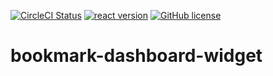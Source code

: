 [![CircleCI Status](https://circleci.com/gh/es-hackathon/bookmark-dashboard-widget.svg?style=shield&circle-token=71828a7c9872f3347186c8ff7097160b6889853f)](https://app.circleci.com/pipelines/github/es-hackathon/bookmark-dashboard-widget)
[![react version](https://img.shields.io/npm/v/react.svg?style=flat)](https://www.npmjs.com/package/react)
[![GitHub license](https://img.shields.io/badge/license-MIT-blue.svg)](https://github.com/facebook/react/blob/master/LICENSE)


# bookmark-dashboard-widget